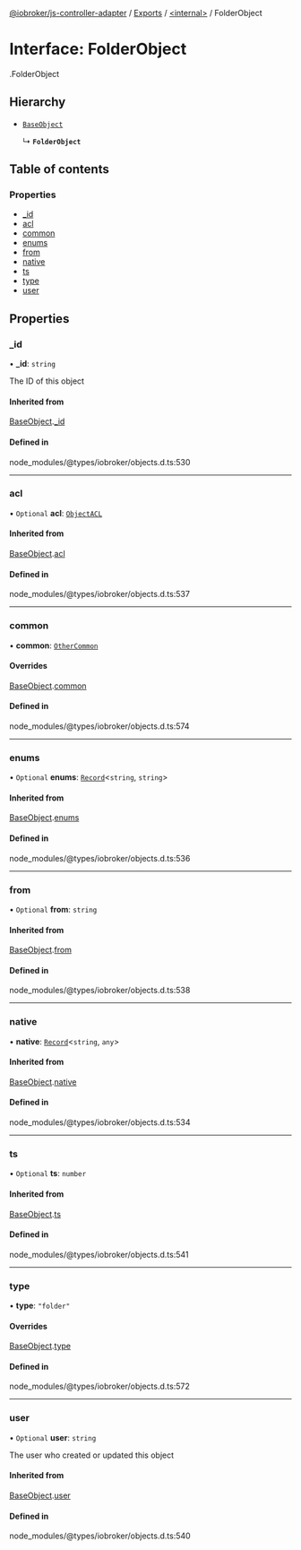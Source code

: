 [@iobroker/js-controller-adapter](../README.md) / [Exports](../modules.md) / [<internal\>](../modules/internal_.md) / FolderObject

# Interface: FolderObject

[<internal>](../modules/internal_.md).FolderObject

## Hierarchy

- [`BaseObject`](internal_.BaseObject.md)

  ↳ **`FolderObject`**

## Table of contents

### Properties

- [\_id](internal_.FolderObject.md#_id)
- [acl](internal_.FolderObject.md#acl)
- [common](internal_.FolderObject.md#common)
- [enums](internal_.FolderObject.md#enums)
- [from](internal_.FolderObject.md#from)
- [native](internal_.FolderObject.md#native)
- [ts](internal_.FolderObject.md#ts)
- [type](internal_.FolderObject.md#type)
- [user](internal_.FolderObject.md#user)

## Properties

### \_id

• **\_id**: `string`

The ID of this object

#### Inherited from

[BaseObject](internal_.BaseObject.md).[_id](internal_.BaseObject.md#_id)

#### Defined in

node_modules/@types/iobroker/objects.d.ts:530

___

### acl

• `Optional` **acl**: [`ObjectACL`](internal_.ObjectACL.md)

#### Inherited from

[BaseObject](internal_.BaseObject.md).[acl](internal_.BaseObject.md#acl)

#### Defined in

node_modules/@types/iobroker/objects.d.ts:537

___

### common

• **common**: [`OtherCommon`](internal_.OtherCommon.md)

#### Overrides

[BaseObject](internal_.BaseObject.md).[common](internal_.BaseObject.md#common)

#### Defined in

node_modules/@types/iobroker/objects.d.ts:574

___

### enums

• `Optional` **enums**: [`Record`](../modules/internal_.md#record)<`string`, `string`\>

#### Inherited from

[BaseObject](internal_.BaseObject.md).[enums](internal_.BaseObject.md#enums)

#### Defined in

node_modules/@types/iobroker/objects.d.ts:536

___

### from

• `Optional` **from**: `string`

#### Inherited from

[BaseObject](internal_.BaseObject.md).[from](internal_.BaseObject.md#from)

#### Defined in

node_modules/@types/iobroker/objects.d.ts:538

___

### native

• **native**: [`Record`](../modules/internal_.md#record)<`string`, `any`\>

#### Inherited from

[BaseObject](internal_.BaseObject.md).[native](internal_.BaseObject.md#native)

#### Defined in

node_modules/@types/iobroker/objects.d.ts:534

___

### ts

• `Optional` **ts**: `number`

#### Inherited from

[BaseObject](internal_.BaseObject.md).[ts](internal_.BaseObject.md#ts)

#### Defined in

node_modules/@types/iobroker/objects.d.ts:541

___

### type

• **type**: ``"folder"``

#### Overrides

[BaseObject](internal_.BaseObject.md).[type](internal_.BaseObject.md#type)

#### Defined in

node_modules/@types/iobroker/objects.d.ts:572

___

### user

• `Optional` **user**: `string`

The user who created or updated this object

#### Inherited from

[BaseObject](internal_.BaseObject.md).[user](internal_.BaseObject.md#user)

#### Defined in

node_modules/@types/iobroker/objects.d.ts:540
